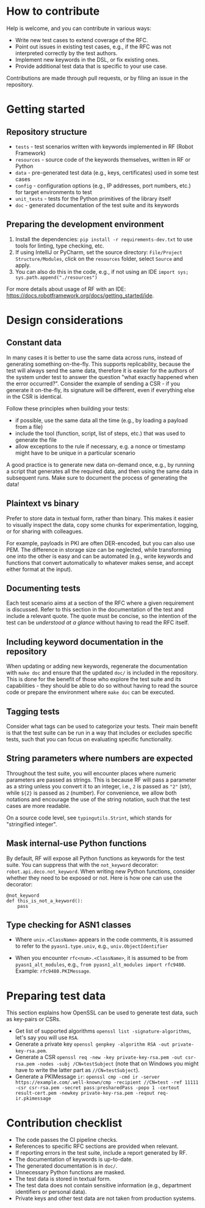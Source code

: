 # How to contribute
Help is welcome, and you can contribute in various ways:

- Write new test cases to extend coverage of the RFC.
- Point out issues in existing test cases, e.g., if the RFC was not interpreted correctly by the test authors.
- Implement new keywords in the DSL, or fix existing ones.
- Provide additional test data that is specific to your use case.

Contributions are made through pull requests, or by filing an issue in the repository.


# Getting started
## Repository structure
- `tests` - test scenarios written with keywords implemented in RF (Robot Framework)
- `resources` - source code of the keywords themselves, written in RF or Python
- `data` - pre-generated test data (e.g., keys, certificates) used in some test cases
- `config` - configuration options (e.g., IP addresses, port numbers, etc.) for target environments to test
- `unit_tests` - tests for the Python primitives of the library itself
- `doc` - generated documentation of the test suite and its keywords

## Preparing the development environment
1. Install the dependencies: `pip install -r requirements-dev.txt` to use tools for linting, type checking, etc.
2. If using IntelliJ or PyCharm, set the source directory: `File/Project Structure/Modules`, click on the `resources`
   folder, select `Source` and apply.
3. You can also do this in the code, e.g., if not using an IDE `import sys; sys.path.append("./resources")`

For more details about usage of RF with an IDE: https://docs.robotframework.org/docs/getting_started/ide.


# Design considerations
## Constant data
In many cases it is better to use the same data across runs, instead of generating something on-the-fly. This supports
replicability, because the test will always send the same data, therefore it is easier for the authors of the system
under test to answer the question "what exactly happened when the error occurred?". Consider the example of sending a
CSR - if you generate it on-the-fly, its signature will be different, even if everything else in the CSR is identical.

Follow these principles when building your tests:
- if possible, use the same data all the time (e.g., by loading a payload from a file)
- include the tool (function, script, list of steps, etc.) that was used to generate the file
- allow exceptions to the rule if necessary, e.g. a nonce or timestamp might have to be unique in a particular scenario

A good practice is to generate new data on-demand once, e.g., by running a script that generates all the required data,
and then using the same data in subsequent runs. Make sure to document the process of generating the data!


## Plaintext vs binary
Prefer to store data in textual form, rather than binary. This makes it easier to visually inspect the data, copy some
chunks for experimentation, logging, or for sharing with colleagues.

For example, payloads in PKI are often DER-encoded, but you can also use PEM. The difference in storage size can be
neglected, while transforming one into the other is easy and can be automated (e.g., write keywords and functions that
convert automatically to whatever makes sense, and accept either format at the input).

## Documenting tests
Each test scenario aims at a section of the RFC where a given requirement is discussed. Refer to this section in the
documentation of the test and include a relevant quote. The quote must be concise, so the intention of the test can be
*understood at a glance* without having to read the RFC itself.

## Including keyword documentation in the repository
When updating or adding new keywords, regenerate the documentation with `make doc` and ensure that the updated `doc/`
is included in the repository. This is done for the benefit of those who explore the test suite and its capabilities - 
they should be able to do so without having to read the source code or prepare the environment where `make doc` can be
executed.

## Tagging tests
Consider what tags can be used to categorize your tests. Their main benefit is that the test suite can be run in a way
that includes or excludes specific tests, such that you can focus on evaluating specific functionality.

## String parameters where numbers are expected
Throughout the test suite, you will encounter places where numeric parameters are passed as strings. This is because
RF will pass a parameter as a string unless you convert it to an integer, i.e., `2` is passed as `"2"` (str), while
`${2}` is passed as `2` (number). For convenience, we allow both notations and encourage the use of the string notation,
such that the test cases are more readable.

On a source code level, see `typingutils.Strint`, which stands for "stringified integer".

## Mask internal-use Python functions
By default, RF will expose all Python functions as keywords for the test suite. You can suppress that with the
`not_keyword` decorator: `robot.api.deco.not_keyword`. When writing new Python functions, consider whether they need
to be exposed or not. Here is how one can use the decorator:

```
@not_keyword
def this_is_not_a_keyword():
    pass
```

## Type checking for ASN1 classes
- Where `univ.<ClassName>` appears in the code comments, it is assumed to refer to the `pyasn1.type.univ`, e.g.,
  `univ.ObjectIdentifier`

- When you encounter `rfc<num>.<ClassName>`, it is assumed to be from `pyasn1_alt_modules`, e.g.,
  `from pyasn1_alt_modules import rfc9480`. Example: `rfc9480.PKIMessage`.



# Preparing test data
This section explains how OpenSSL can be used to generate test data, such as key-pairs or CSRs.

- Get list of supported algorithms `openssl list -signature-algorithms`, let's say you will use `RSA`.
- Generate a private key `openssl genpkey -algorithm RSA -out private-key-rsa.pem`.
- Generate a CSR `openssl req -new -key private-key-rsa.pem -out csr-rsa.pem -nodes -subj /CN=testSubject` (note that
  on Windows you might have to write the latter part as `//CN=testSubject`).
- Generate a PKIMessage `ir`: `openssl cmp -cmd ir -server https://example.com/.well-known/cmp -recipient //CN=test -ref 11111 -csr csr-rsa.pem -secret pass:presharedPass -popo 1 -certout result-cert.pem -newkey private-key-rsa.pem -reqout req-ir.pkimessage`




# Contribution checklist

- The code passes the CI pipeline checks.
- References to specific RFC sections are provided when relevant.
- If reporting errors in the test suite, include a report generated by RF.
- The documentation of keywords is up-to-date.
- The generated documentation is in `doc/`.
- Unnecessary Python functions are masked.
- The test data is stored in textual form.
- The test data does not contain sensitive information (e.g., department identifiers or personal data).
- Private keys and other test data are not taken from production systems.

